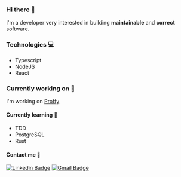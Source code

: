 ### Hi there 👋

I'm a developer very interested in building **maintainable** and **correct** software.

### Technologies :computer:

- Typescript
- NodeJS
- React

### Currently working on :hammer:

I'm working on [Proffy](https://github.com/gSarciotto/Proffy-NLW2-customized)

#### Currently learning :green_book:
  - TDD
  - PostgreSQL
  - Rust
  
#### Contact me :link:
  [![Linkedin Badge](https://img.shields.io/badge/-GiovanniSarciotto-blue?style=flat-square&logo=Linkedin&logoColor=white&link=https://www.linkedin.com/in/gsarciotto/)](https://www.linkedin.com/in/giovanni-sarciotto/)
  [![Gmail Badge](https://img.shields.io/badge/-giovanni.sarciotto@alumni.usp.br-c14438?style=flat-square&logo=Gmail&logoColor=white&link=mailto:giovanni.sarciotto@alumni.usp.br)](mailto:giovanni.sarciotto@alumni.usp.br)

